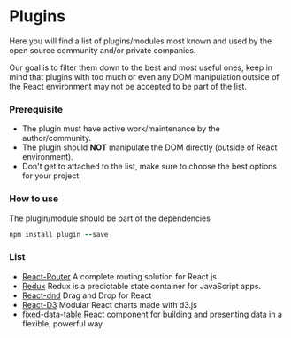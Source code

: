 Plugins
======================

Here you will find a list of plugins/modules most known and used by the open source community and/or private companies.

Our goal is to filter them down to the best and most useful ones, keep in mind that plugins with too much or even any DOM manipulation outside of the React environment may not be accepted to be part of the list.


### Prerequisite

- The plugin must have active work/maintenance by the author/community.
- The plugin should **NOT** manipulate the DOM directly (outside of React environment).
- Don't get to attached to the list, make sure to choose the best options for your project.

### How to use

The plugin/module should be part of the dependencies

```ruby
npm install plugin --save
```

### List

- [React-Router](https://github.com/rackt/react-router) A complete routing solution for React.js
- [Redux](http://redux.js.org/) Redux is a predictable state container for JavaScript apps.
- [React-dnd](https://github.com/gaearon/react-dnd) Drag and Drop for React
- [React-D3](https://github.com/esbullington/react-d3) Modular React charts made with d3.js
- [fixed-data-table](http://facebook.github.io/fixed-data-table/) React component for building and presenting data in a flexible, powerful way.
